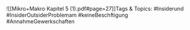 
![[Mikro+Makro Kapitel 5 (1).pdf#page=27]]Tags & Topics:
   #Insiderund
   #InsiderOutsiderProblemam
   #keineBeschftigung
   #AnnahmeGewerkschaften